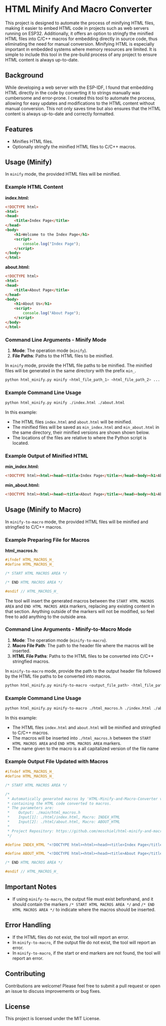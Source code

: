 
# HTML Minify And Macro Converter

This project is designed to automate the process of minifying HTML files, making it easier to embed HTML code in projects such as web servers running on ESP32. Additionally, it offers an option to stringfy the minified HTML files into C/C++ macros for embedding directly in source code, thus eliminating the need for manual conversion. Minifying HTML is especially important in embedded systems where memory resources are limited. It is simple to include this tool in the pre-build process of any project to ensure HTML content is always up-to-date.

## Background

While developing a web server with the ESP-IDF, I found that embedding HTML directly in the code by converting it to strings manually was cumbersome and error-prone. I created this tool to automate the process, allowing for easy updates and modifications to the HTML content without manual conversion. This not only saves time but also ensures that the HTML content is always up-to-date and correctly formatted.

## Features

- Minifies HTML files.
- Optionally stringfy the minified HTML files to C/C++ macros.

## Usage (Minify)

In `minify` mode, the provided HTML files will be minified.

### Example HTML Content

**index.html:**

```html
<!DOCTYPE html>
<html>
<head>
    <title>Index Page</title>
</head>
<body>
    <h1>Welcome to the Index Page</h1>
    <script>
        console.log("Index Page");
    </script>
</body>
</html>
```

**about.html:**

```html
<!DOCTYPE html>
<html>
<head>
    <title>About Page</title>
</head>
<body>
    <h1>About Us</h1>
    <script>
        console.log("About Page");
    </script>
</body>
</html>
```

### Command Line Arguments - Minify Mode

1. **Mode**: The operation mode (`minify`).
2. **File Paths**: Paths to the HTML files to be minified.

In `minify` mode, provide the HTML file paths to be minified. The minified files will be generated in the same directory with the prefix `min_`.

```sh
python html_minify.py minify <html_file_path_1> <html_file_path_2> ...
```

### Example Command Line Usage

```sh
python html_minify.py minify ./index.html ./about.html
```

In this example:
- The HTML files `index.html` and `about.html` will be minified.
- The minified files will be saved as `min_index.html` and `min_about.html` in the same directory, their minified versions are shown shown below.
- The locations of the files are relative to where the Python script is located.

### Example Output of Minified HTML

**min_index.html:**
```html
<!DOCTYPE html><html><head><title>Index Page</title></head><body><h1>About Us</h1><script>console.log("Index Page");</script></body></html>
```

**min_about.html:**
```html
<!DOCTYPE html><html><head><title>About Page</title></head><body><h1>About Us</h1><script>console.log("About Page");</script></body></html>
```




## Usage (Minify to Macro)

In `minify-to-macro` mode, the provided HTML files will be minified and stringfied to C/C++ macros.

### Example Preparing File for Macros

**html_macros.h:**

```c
#ifndef HTML_MACROS_H_
#define HTML_MACROS_H_

/* START HTML MACROS AREA */

/* END HTML MACROS AREA */

#endif // HTML_MACROS_H_
```

The tool will insert the generated macros between the `START HTML MACROS AREA` and `END HTML MACROS AREA` markers, replacing any existing content in that section.
Anything outside of the markers will not be modified, so feel free to add anything to the outside area.

### Command Line Arguments - Minify-to-Macro Mode

1. **Mode**: The operation mode (`minify-to-macro`).
2. **Macro File Path**: The path to the header file where the macros will be inserted.
3. **HTML File Paths**: Paths to the HTML files to be converted into C/C++ stringfied macros.

In `minify-to-macro` mode, provide the path to the output header file followed by the HTML file paths to be converted into macros.

```sh
python html_minify.py minify-to-macro <output_file_path> <html_file_path_1> <html_file_path_2> ...
```

### Example Command Line Usage

```sh
python html_minify.py minify-to-macro ./html_macros.h ./index.html ./about.html
```

In this example:
- The HTML files `index.html` and `about.html` will be minified and stringfied to C/C++ macros.
- The macros will be inserted into `./html_macros.h` between the `START HTML MACROS AREA` and `END HTML MACROS AREA` markers.
- The name given to the macro is a all capitalized version of the file name

### Example Output File Updated with Macros 

```c
#ifndef HTML_MACROS_H_
#define HTML_MACROS_H_

/* START HTML MACROS AREA */

/*
 * Automatically generated macros by 'HTML-Minify-and-Macro-Converter v2.0'
 * containing the HTML code converted to macros.
 * The parameters are:
 *    Output: ./main/html_macros.h
 *    Input[1]: ./html/index.html, Macro: INDEX_HTML
 *    Input[2]: ./html/about.html, Macro: ABOUT_HTML
 *
 * Project Repository: https://github.com/moschiel/html-minify-and-macro-converter
 */

#define INDEX_HTML "<!DOCTYPE html><html><head><title>Index Page</title></head><body><h1>Welcome to the Index Page</h1><script>console.log(\"Index Page\");</script></body></html>"

#define ABOUT_HTML "<!DOCTYPE html><html><head><title>About Page</title></head><body><h1>About Us</h1><script>console.log(\"About Page\");</script></body></html>"

/* END HTML MACROS AREA */

#endif // HTML_MACROS_H_
```

## Important Notes

- If using `minify-to-macro`, the output file must exist beforehand, and it should contain the markers `/* START HTML MACROS AREA */` and `/* END HTML MACROS AREA */` to indicate where the macros should be inserted.

## Error Handling

- If the HTML files do not exist, the tool will report an error.
- In `minify-to-macro`, if the output file do not exist, the tool will report an error.
- In `minify-to-macro`, if the start or end markers are not found, the tool will report an error.

## Contributing

Contributions are welcome! Please feel free to submit a pull request or open an issue to discuss improvements or bug fixes.

## License

This project is licensed under the MIT License.

